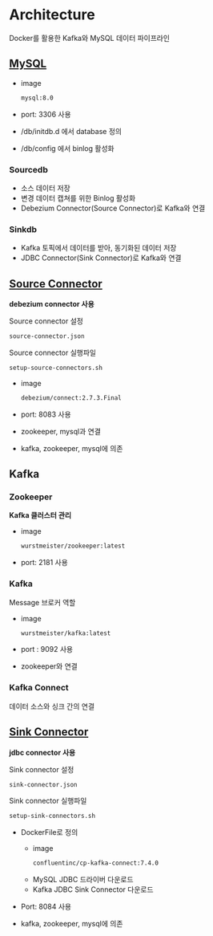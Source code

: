 # Architecture

Docker를 활용한 Kafka와 MySQL 데이터 파이프라인

## [MySQL](https://github.com/LeeWooJung/kafka_practice/tree/main/mysql)

* image

    ``` bash
    mysql:8.0
    ```

* port: 3306 사용
* /db/initdb.d 에서 database 정의
* /db/config 에서 binlog 활성화

### Sourcedb

* 소스 데이터 저장
* 변경 데이터 캡쳐를 위한 Binlog 활성화
* Debezium Connector(Source Connector)로 Kafka와 연결

### Sinkdb

* Kafka 토픽에서 데이터를 받아, 동기화된 데이터 저장
* JDBC Connector(Sink Connector)로 Kafka와 연결

## [Source Connector](https://github.com/LeeWooJung/kafka_practice/tree/main/connector#source-connector)

**debezium connector 사용**

Source connector 설정
``` bash
source-connector.json
```

Source connector 실행파일
``` bash
setup-source-connectors.sh
```


* image

    ``` bash
    debezium/connect:2.7.3.Final
    ```

* port: 8083 사용
* zookeeper, mysql과 연결
* kafka, zookeeper, mysql에 의존

## Kafka

### Zookeeper

**Kafka 클러스터 관리**

* image

    ``` bash
    wurstmeister/zookeeper:latest
    ```

* port: 2181 사용

### Kafka

Message 브로커 역할

* image

    ``` bash
    wurstmeister/kafka:latest
    ```

* port : 9092 사용
* zookeeper와 연결

### Kafka Connect

데이터 소스와 싱크 간의 연결

## [Sink Connector](https://github.com/LeeWooJung/kafka_practice/tree/main/connector#sink-connector)

**jdbc connector 사용**

Sink connector 설정
``` bash
sink-connector.json
```

Sink connector 실행파일
``` bash
setup-sink-connectors.sh
```


* DockerFile로 정의

    - image
        ``` bash
        confluentinc/cp-kafka-connect:7.4.0
        ```
    - MySQL JDBC 드라이버 다운로드
    - Kafka JDBC Sink Connector 다운로드

* Port: 8084 사용
* kafka, zookeeper, mysql에 의존